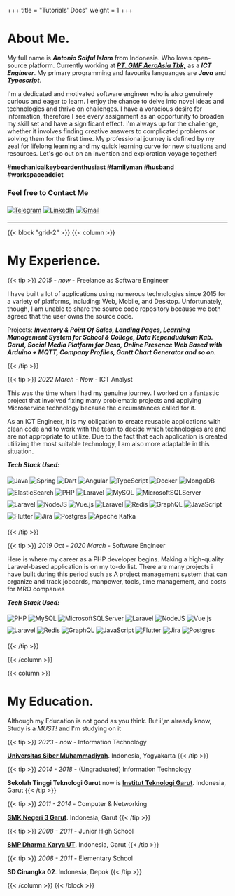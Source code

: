 +++
title = "Tutorials' Docs"
weight = 1
+++

<style>
  img {
    margin: 5px auto !important;
  }
</style>

# About Me.

<p>
  My full name is <strong><i>Antonio Saiful Islam</i></strong> from Indonesia. Who loves open-source platform. Currently working at <a href="https://gmf-aeroasia.co.id/"><strong><i>PT. GMF AeroAsia Tbk,</strong></i></a> as a <strong><i>ICT Engineer</i></strong>. My primary programming and favourite languanges are <strong><i>Java</i></strong> and <strong><i>Typescript</i></strong>.
</p>

<!-- Compose is a lean `Hugo` domentation theme, inspired by [forestry.io](https://forestry.io/docs/welcome/). -->
<p>
  I'm a dedicated and motivated software engineer who is also genuinely curious and eager to learn. I enjoy the chance to delve into novel ideas and technologies and thrive on challenges. I have a voracious desire for information, therefore I see every assignment as an opportunity to broaden my skill set and have a significant effect. I'm always up for the challenge, whether it involves finding creative answers to complicated problems or solving them for the first time. My professional journey is defined by my zeal for lifelong learning and my quick learning curve for new situations and resources. Let's go out on an invention and exploration voyage together!
</p>

**#mechanicalkeyboardenthusiast #familyman #husband #workspaceaddict**

### Feel free to Contact Me

[![Telegram](https://img.shields.io/badge/Telegram-2CA5E0?style=for-the-badge&logo=telegram&logoColor=white)](https://t.me/antoniosai)
[![LinkedIn](https://img.shields.io/badge/linkedin-%230077B5.svg?style=for-the-badge&logo=linkedin&logoColor=white)](https://www.linkedin.com/in/antoniosai/)
[![Gmail](https://img.shields.io/badge/Gmail-D14836?style=for-the-badge&logo=gmail&logoColor=white)](mailto:finallyantonio@gmail.com)

<hr/>

{{< block "grid-2" >}}
{{< column >}}

# My Experience.

<!-- Start of Experience 1 -->

{{< tip >}}
_2015 - now_ - Freelance as Software Engineer

I have built a lot of applications using numerous technologies since 2015 for a variety of platforms, including: Web, Mobile, and Desktop. Unfortunately, though, I am unable to share the source code repository because we both agreed that the user owns the source code.

Projects: <strong><i>Inventory & Point Of Sales, Landing Pages, Learning Management System for School & College, Data Kependudukan Kab. Garut, Social Media Platform for Desa, Online Presence Web Based with Arduino + MQTT, Company Profiles, Gantt Chart Generator and so on.</i></strong>

{{< /tip >}}

<!-- End of Experience 1 -->
<!-- Start of Experience 2 -->

{{< tip >}}
_2022 March - Now_ - ICT Analyst

This was the time when I had my genuine journey. I worked on a fantastic project that involved fixing many problematic projects and applying Microservice technology because the circumstances called for it.

As an ICT Engineer, it is my obligation to create reusable applications with clean code and to work with the team to decide which technologies are and are not appropriate to utilize. Due to the fact that each application is created utilizing the most suitable technology, I am also more adaptable in this situation.

**_Tech Stack Used:_**

![Java](https://img.shields.io/badge/java-%23ED8B00.svg?style=for-the-badge&logo=openjdk&logoColor=white)
![Spring](https://img.shields.io/badge/spring-%236DB33F.svg?style=for-the-badge&logo=spring&logoColor=white)
![Dart](https://img.shields.io/badge/dart-%230175C2.svg?style=for-the-badge&logo=dart&logoColor=white)
![Angular](https://img.shields.io/badge/angular-%23DD0031.svg?style=for-the-badge&logo=angular&logoColor=white)
![TypeScript](https://img.shields.io/badge/typescript-%23007ACC.svg?style=for-the-badge&logo=typescript&logoColor=white)
![Docker](https://img.shields.io/badge/docker-%230db7ed.svg?style=for-the-badge&logo=docker&logoColor=white)
![MongoDB](https://img.shields.io/badge/MongoDB-%234ea94b.svg?style=for-the-badge&logo=mongodb&logoColor=white)
![ElasticSearch](https://img.shields.io/badge/-ElasticSearch-005571?style=for-the-badge&logo=elasticsearch)
![PHP](https://img.shields.io/badge/php-%23777BB4.svg?style=for-the-badge&logo=php&logoColor=white)
![Laravel](https://img.shields.io/badge/laravel-%23FF2D20.svg?style=for-the-badge&logo=laravel&logoColor=white)
![MySQL](https://img.shields.io/badge/mysql-%2300f.svg?style=for-the-badge&logo=mysql&logoColor=white)
![MicrosoftSQLServer](https://img.shields.io/badge/Microsoft%20SQL%20Server-CC2927?style=for-the-badge&logo=microsoft%20sql%20server&logoColor=white)
![Laravel](https://img.shields.io/badge/laravel-%23FF2D20.svg?style=for-the-badge&logo=laravel&logoColor=white)
![NodeJS](https://img.shields.io/badge/node.js-6DA55F?style=for-the-badge&logo=node.js&logoColor=white)
![Vue.js](https://img.shields.io/badge/vuejs-%2335495e.svg?style=for-the-badge&logo=vuedotjs&logoColor=%234FC08D)
![Laravel](https://img.shields.io/badge/laravel-%23FF2D20.svg?style=for-the-badge&logo=laravel&logoColor=white)
![Redis](https://img.shields.io/badge/redis-%23DD0031.svg?style=for-the-badge&logo=redis&logoColor=white)
![GraphQL](https://img.shields.io/badge/-GraphQL-E10098?style=for-the-badge&logo=graphql&logoColor=white)
![JavaScript](https://img.shields.io/badge/javascript-%23323330.svg?style=for-the-badge&logo=javascript&logoColor=%23F7DF1E)
![Flutter](https://img.shields.io/badge/Flutter-%2302569B.svg?style=for-the-badge&logo=Flutter&logoColor=white)
![Jira](https://img.shields.io/badge/jira-%230A0FFF.svg?style=for-the-badge&logo=jira&logoColor=white)
![Postgres](https://img.shields.io/badge/postgres-%23316192.svg?style=for-the-badge&logo=postgresql&logoColor=white)
![Apache Kafka](https://img.shields.io/badge/Apache%20Kafka-000?style=for-the-badge&logo=apachekafka)

{{< /tip >}}

<!-- End of Experience 2 -->
<!-- Start of Experience 3 -->

{{< tip >}}
_2019 Oct - 2020 March_ - Software Engineer

Here is where my career as a PHP developer begins. Making a high-quality Laravel-based application is on my to-do list. There are many projects i have built during this period such as A project management system that can organize and track jobcards, manpower, tools, time management, and costs for MRO companies

**_Tech Stack Used:_**

![PHP](https://img.shields.io/badge/php-%23777BB4.svg?style=for-the-badge&logo=php&logoColor=white) ![MySQL](https://img.shields.io/badge/mysql-%2300f.svg?style=for-the-badge&logo=mysql&logoColor=white) ![MicrosoftSQLServer](https://img.shields.io/badge/Microsoft%20SQL%20Server-CC2927?style=for-the-badge&logo=microsoft%20sql%20server&logoColor=white) ![Laravel](https://img.shields.io/badge/laravel-%23FF2D20.svg?style=for-the-badge&logo=laravel&logoColor=white) ![NodeJS](https://img.shields.io/badge/node.js-6DA55F?style=for-the-badge&logo=node.js&logoColor=white) ![Vue.js](https://img.shields.io/badge/vuejs-%2335495e.svg?style=for-the-badge&logo=vuedotjs&logoColor=%234FC08D) ![Laravel](https://img.shields.io/badge/laravel-%23FF2D20.svg?style=for-the-badge&logo=laravel&logoColor=white) ![Redis](https://img.shields.io/badge/redis-%23DD0031.svg?style=for-the-badge&logo=redis&logoColor=white) ![GraphQL](https://img.shields.io/badge/-GraphQL-E10098?style=for-the-badge&logo=graphql&logoColor=white) ![JavaScript](https://img.shields.io/badge/javascript-%23323330.svg?style=for-the-badge&logo=javascript&logoColor=%23F7DF1E) ![Flutter](https://img.shields.io/badge/Flutter-%2302569B.svg?style=for-the-badge&logo=Flutter&logoColor=white) ![Jira](https://img.shields.io/badge/jira-%230A0FFF.svg?style=for-the-badge&logo=jira&logoColor=white) ![Postgres](https://img.shields.io/badge/postgres-%23316192.svg?style=for-the-badge&logo=postgresql&logoColor=white)

{{< /tip >}}

<!-- End of Experience 3 -->

{{< /column >}}

{{< column >}}

# My Education.

Although my Education is not good as you think. But i',m already know, Study is a _MUST!_ and I'm studying on it

<!-- Start of Education 1 -->

{{< tip >}}
_2023 - now_ - Information Technology

[**Universitas Siber Muhammadiyah**](docs/compose/graphs-charts-tables/#show-a-pie-doughnut--bar-chart-at-once). Indonesia, Yogyakarta
{{< /tip >}}

<!-- End of Education 1 -->

<!-- Start of Education 2 -->

{{< tip >}}
_2014 - 2018_ - (Ungraduated) Information Technology

**Sekolah Tinggi Teknologi Garut** now is [**Institut Teknologi Garut**](https://www.itg.ac.id/). Indonesia, Garut
{{< /tip >}}

<!-- End of Education 2 -->

<!-- Start of Education 3 -->

{{< tip >}}
_2011 - 2014_ - Computer & Networking

[**SMK Negeri 3 Garut**](https://smkn3garut.sch.id/html/index.php). Indonesia, Garut
{{< /tip >}}

<!-- End of Education 3 -->

<!-- Start of Education 4 -->

{{< tip >}}
_2008 - 2011_ - Junior High School

[**SMP Dharma Karya UT**](https://www.dharmakaryaut.com/). Indonesia, Garut
{{< /tip >}}

<!-- End of Education 4 -->

{{< tip >}}
_2008 - 2011_ - Elementary School

**SD Cinangka 02**. Indonesia, Depok
{{< /tip >}}

<!-- End of Education 4 -->

{{< /column >}}
{{< /block >}}

